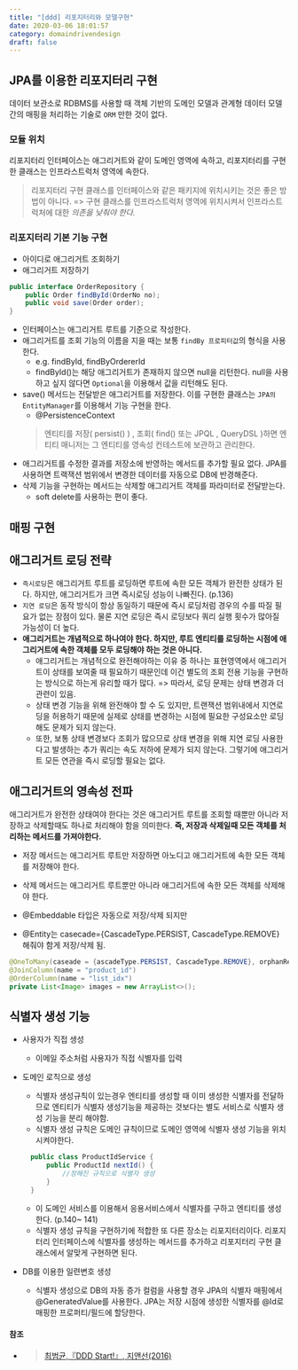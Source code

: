 ```yaml
---
title: "[ddd] 리포지터리와 모델구현"
date: 2020-03-06 18:01:57
category: domaindrivendesign
draft: false
---
```


## JPA를 이용한 리포지터리 구현
데이터 보관소로 RDBMS를 사용할 때 객체 기반의 도메인 모델과 관계형 데이터 모델 간의 매핑을 처리하는 기술로 `ORM` 만한 것이 없다.

### 모듈 위치
리포지터리 인터페이스는 애그리거트와 같이 도메인 영역에 속하고, 리포지터리를 구현한 클래스는 인프라스트럭처 영역에 속한다.
> 리포지터리 구현 클래스를 인터페이스와 같은 패키지에 위치시키는 것은 좋은 방법이 아니다. => 구현 클래스를 인프라스트럭처 영역에 위치시켜서 인프라스트럭처에 대한 *의존을 낮춰야 한다.*

### 리포지터리 기본 기능 구현
- 아이디로 애그리거트 조회하기
- 애그리거트 저장하기

```java
public interface OrderRepository {
    public Order findById(OrderNo no);
    public void save(Order order);
}
```
- 인터페이스는 애그리거트 루트를 기준으로 작성한다.
- 애그리거트를 조회 기능의 이름을 지을 때는 보통 `findBy 프로피터값`의 형식을 사용한다.
  - e.g. findById, findByOrdererId
  - findById()는 해당 애그리거트가 존재하지 않으면 null을 리턴한다. null을 사용하고 싶지 않다면 `Optional`을 이용해서 값을 리턴해도 된다.
- save() 메서드는 전달받은 애그리거트를 저장한다. 이를 구현한 클래스는 `JPA의 EntityManager`를 이용해서 기능 구현을 한다.
  - @PersistenceContext
  > 엔티티를 저장( persist() ) , 조회( find() 또는 JPQL , QueryDSL )하면 엔티티 매니저는 그 엔티티를 영속성 컨테스트에 보관하고 관리한다.
- 애그리거트를 수정한 결과를 저장소에 반영하는 메서드를 추가할 필요 없다. JPA를 사용하면 트랙잭션 범위에서 변경한 데이터를 자동으로 DB에 반경해준다.
- 삭제 기능을 구현하는 메서드는 삭제할 애그리거트 객체를 파라미터로 전달받는다.
  - soft delete를 사용하는 편이 좋다.

## 매핑 구현

## 애그리거트 로딩 전략
- `즉시로딩`은 애그리거트 루트를 로딩하면 루트에 속한 모든 객체가 완전한 상태가 된다. 하지만, 애그리거트가 크면 즉시로딩 성능이 나빠진다. (p.136)
- `지연 로딩`은 동작 방식이 항상 동일하기 때문에 즉시 로딩처럼 경우의 수를 따질 필요가 없는 장점이 있다. 물론 지연 로딩은 즉시 로딩보다 쿼리 실행 횟수가 많아질 가능성이 더 높다.
- **애그리거트는 개념적으로 하나여야 한다. 하지만, 루트 엔티티를 로딩하는 시점에 애그리거트에 속한 객체를 모두 로딩해야 하는 것은 아니다.**
  - 애그리거트는 개념적으로 완전해야하는 이유 중 하나는 표현영역에서 애그리거트이 상태를 보여줄 때 필요하기 때문인데 이건 별도의 조회 전용 기능을 구현하는 방식으로 하는게 유리할 때가 많다. => 따라서, 로딩 문제는 상태 변경과 더 관련이 있음.
  - 상태 변경 기능을 위해 완전해야 할 수 도 있지만, 트랜잭션 범위내에서 지연로딩을 허용하기 때문에 실제로 상태를 변경하는 시점에 필요한 구성요소만 로딩해도 문제가 되지 않는다.
  - 또한, 보통 상태 변경보다 조회가 많으므로 상태 변경을 위해 지연 로딩 사용한다고 발생하는 추가 쿼리는 속도 저하에 문제가 되지 않는다.
그렇기에 애그리거트 모든 연관을 즉시 로딩할 필요는 없다.


## 애그리거트의 영속성 전파
애그리거트가 완전한 상태여야 한다는 것은 애그리거트 루트를 조회할 때뿐만 아니라 저장하고 삭제할때도 하나로 처리해야 함을 의미한다. **즉, 저장과 삭제일때 모든 객체를 처리하는 메서드를 가져야한다.**
 - 저장 메서드는 애그리거트 루트만 저장하면 아노디고 애그리거트에 속한 모든 객체를 저장해야 한다.
 - 삭제 메서드는 애그리거트 루트뿐만 아니라 애그리거트에 속한 모든 객체를 삭제해야 한다.

- @Embeddable 타입은 자동으로 저장/삭제 되지만
- @Entity는 casecade={CascadeType.PERSIST, CascadeType.REMOVE} 해줘야 함게 저장/삭제 됨.

```java
@OneToMany(caseade = {ascadeType.PERSIST, CascadeType.REMOVE}, orphanRemoval = true)
@JoinColumn(name = "product_id")
@OrderColumn(name = "list_idx")
private List<Image> images = new ArrayList<>();
```

## 식별자 생성 기능
- 사용자가 직접 생성
  - 이메일 주소처럼 사용자가 직접 식별자를 입력
- 도메인 로직으로 생성
  - 식별자 생성규칙이 있는경우 엔티티를 생성할 때 이미 생성한 식별자를 전달하므로 엔티티가 식별자 생성기능을 제공하는 것보다는 별도 서비스로 식별자 생성 기능을 분리 해야함.
  - 식별자 생성 규칙은 도메인 규칙이므로 도메인 영역에 식별자 생성 기능을 위치시켜야한다.

  ```java
	public class ProductIdService {
		public ProductId nextId() {
			//정해진 규칙으로 식별자 생성
		}
	}
  ```
  - 이 도메인 서비스를 이용해서 응용서비스에서 식별자를 구하고 엔티티를 생성한다. (p.140~ 141)
  - 식별자 생성 규칙을 구현하기에 적합한 또 다른 장소는 리포지터리이다. 리포지터리 인터페이스에 식별자를 생성하는 메서드를 추가하고 리포지터리 구현 클래스에서 알맞게 구현하면 된다.
- DB를 이용한 일련변호 생성
  - 식별자 생성으로 DB의 자동 증가 컬럼을 사용할 경우 JPA의 식별자 매핑에서 @GeneratedValue를 사용한다. JPA는 저장 시점에 생성한 식별자를 @Id로 매핑한 프로퍼티/필드에 할당한다.

#### 참조
- > [최범균,『DDD Start!』, 지앤선(2016)](https://www.aladin.co.kr/shop/wproduct.aspx?ItemId=84000742)
